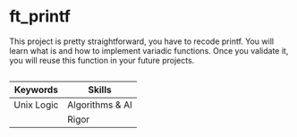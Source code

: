 # ft_printf
This project is pretty straightforward, you have to recode printf. You will learn what is and how to implement variadic functions. Once you validate it, you will reuse this function in your future projects.
##
| Keywords        | Skills      |
| ------|-----|
| Unix Logic  	|  Algorithms & AI  	|
||   Rigor   	|
